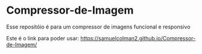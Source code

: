 # Compressor-de-Imagem
Esse repositóio é para um compressor de imagens funcional e responsivo

Este é o link para poder usar: https://samuelcolman2.github.io/Compressor-de-Imagem/
